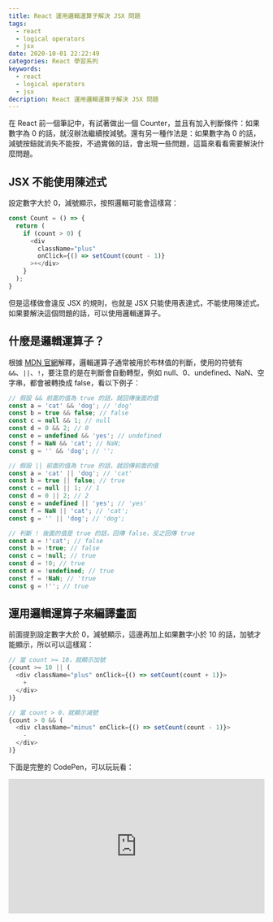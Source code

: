 ```yaml
---
title: React 運用邏輯運算子解決 JSX 問題
tags:
  - react
  - logical operators
  - jsx
date: 2020-10-01 22:22:49
categories: React 學習系列
keywords:
  - react
  - logical operators
  - jsx
decription: React 運用邏輯運算子解決 JSX 問題
---
```

在 React 前一個筆記中，有試著做出一個 Counter，並且有加入判斷條件：如果數字為 0 的話，就沒辦法繼續按減號。還有另一種作法是：如果數字為 0 的話，減號按鈕就消失不能按，不過實做的話，會出現一些問題，這篇來看看需要解決什麼問題。
<!--more-->

## JSX 不能使用陳述式

設定數字大於 0，減號顯示，按照邏輯可能會這樣寫：

```js
const Count = () => {
  return (
    if (count > 0) {
      <div
        className="plus"
        onClick={() => setCount(count - 1)}
      >+</div>
    }
  );
}
```

但是這樣做會違反 JSX 的規則，也就是 JSX 只能使用表達式，不能使用陳述式。
如果要解決這個問題的話，可以使用邏輯運算子。

## 什麼是邏輯運算子？

根據 [MDN 官網](https://developer.mozilla.org/zh-TW/docs/Web/JavaScript/Guide/Expressions_and_Operators#%E9%82%8F%E8%BC%AF%E9%81%8B%E7%AE%97%E5%AD%90)解釋，邏輯運算子通常被用於布林值的判斷，使用的符號有 `&&`、`||`、`!`，要注意的是在判斷會自動轉型，例如  null、0、undefined、NaN、空字串，都會被轉換成 false，看以下例子：

```js
// 假設 && 前面的值為 true 的話，就回傳後面的值 
const a = 'cat' && 'dog'; // 'dog'
const b = true && false; // false
const c = null && 1; // null
const d = 0 && 2; // 0
const e = undefined && 'yes'; // undefined
const f = NaN && 'cat'; // NaN;
const g = '' && 'dog'; // '';
```

```js
// 假設 || 前面的值為 true 的話，就回傳前面的值 
const a = 'cat' || 'dog'; // 'cat'
const b = true || false; // true
const c = null || 1; // 1
const d = 0 || 2; // 2
const e = undefined || 'yes'; // 'yes'
const f = NaN || 'cat'; // 'cat';
const g = '' || 'dog'; // 'dog';
```

```js
// 判斷 ! 後面的值是 true 的話，回傳 false，反之回傳 true
const a = !'cat'; // false
const b = !true; // false
const c = !null; // true
const d = !0; // true
const e = !undefined; // true
const f = !NaN; // 'true
const g = !''; // true
```

## 運用邏輯運算子來編譯畫面

前面提到設定數字大於 0，減號顯示，這邊再加上如果數字小於 10 的話，加號才能顯示，所以可以這樣寫：

```js
// 當 count >= 10，就顯示加號
{count >= 10 || (
  <div className="plus" onClick={() => setCount(count + 1)}>
    +
  </div>
)}

// 當 count > 0，就顯示減號
{count > 0 && (
  <div className="minus" onClick={() => setCount(count - 1)}>
    -
  </div>
)}
```

下面是完整的 CodePen，可以玩玩看：

<iframe height="265" style="width: 100%;" scrolling="no" title="React count demo" src="https://codepen.io/bucky0112/embed/NWNZddN?height=265&theme-id=dark&default-tab=js,result" frameborder="no" loading="lazy" allowtransparency="true" allowfullscreen="true">
  See the Pen <a href='https://codepen.io/bucky0112/pen/NWNZddN'>React count demo</a> by Bucky Chu
  (<a href='https://codepen.io/bucky0112'>@bucky0112</a>) on <a href='https://codepen.io'>CodePen</a>.
</iframe>